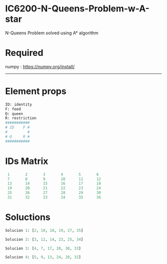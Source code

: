 # IC6200-N-Queens-Problem-w-A-star
N-Queens Problem solved using A* algorithm

# Required
numpy : https://numpy.org/install/

-----------------------------------
# Element props
```python
ID: identity
F: feed
Q: queen
R: restriction
###########
# ID    F #
#         #
# Q     R #
###########
```

# IDs Matrix
```python
 1       2       3       4       5       6
 7       8       9       10      11      12
 13      14      15      16      17      18
 19      20      21      22      23      24
 25      26      27      28      29      30
 31      32      33      34      35      36  
```

# Soluctions
```python
Solucion 1: [2, 10, 18, 19, 27, 35]

Solucion 2: [3, 12, 14, 23, 25, 34]

Solucion 3: [4, 7, 17, 20, 30, 33]

Solucion 4: [5, 9, 13, 24, 28, 32]
```